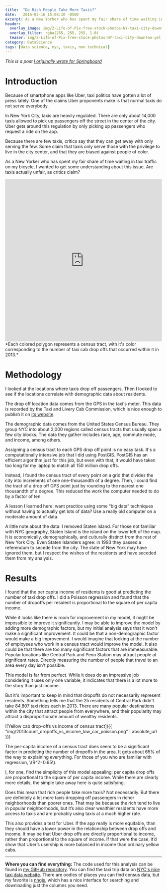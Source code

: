 ```yaml
---
title:  "Do Rich People Take More Taxis?"
date:   2016-03-16 15:08:10 -0500
excerpt: As a New Yorker who has spent my fair share of time waiting in taxi traffic on my bicycle, I wanted to get some understanding about where taxis go and who uses them. Are taxis actually unfair, as critics claim?
header:
  overlay_image: img/2-Life-of-Pix-free-stock-photos-NY-taxi-city-downton-yellow-leeroy.jpg
  overlay_filter: rgba(255, 255, 255, 1.0)
  teaser: img/2-Life-of-Pix-free-stock-photos-NY-taxi-city-downton-yellow-leeroy.jpg
category: DataScience
tags: [data science, nyc, taxis, non technical]
---
```

<script src="https://cdnjs.cloudflare.com/ajax/libs/mathjax/2.7.0/MathJax.js?config=TeX-AMS-MML_HTMLorMML" type="text/javascript"></script>

*This is a post [I originally wrote for Springboard](https://www.springboard.com/blog/do-rich-people-take-more-taxis/)*



# Introduction

Because of smartphone apps like Uber, taxi politics have gotten a lot of press lately. One of the claims Uber proponents make is that normal taxis do not serve everybody.

In New York City, taxis are heavily regulated. There are only about 14,000 taxis allowed to pick up passengers off the street in the center of the city. Uber gets around this regulation by only picking up passengers who request a ride on the app.

Because there are few taxis, critics say that they can get away with only serving the few. Some claim that taxis only serve those with the privilege to live in the city center, and that they are biased against people of color.

As a New Yorker who has spent my fair share of time waiting in taxi traffic on my bicycle, I wanted to get some understanding about this issue. Are taxis actually unfair, as critics claim?

<iframe width="100%" height="520" frameborder="0" src="https://thomasproctor.carto.com/builder/9b07d6aa-3d0c-487e-9dbd-06a0645c890e/embed" allowfullscreen webkitallowfullscreen mozallowfullscreen oallowfullscreen msallowfullscreen></iframe>
*Each colored polygon represents a census tract, with it's color corresponding to the number of taxi cab drop offs that occurred within it in 2013.*

# Methodology

I looked at the locations where taxis drop off passengers. Then I looked to see if the locations correlate with demographic data about residents.

The drop off location data comes from the GPS in the taxi's meter. This data is recorded by the Taxi and Livery Cab Commission, which is nice enough to publish it on [its website][TLC-link].

The demographic data comes from the United States Census Bureau.  They group NYC into about 2,000 regions called census tracts that usually span a few city blocks. The data they gather includes race, age, commute mode, and income, among others.

Assigning a census tract to each GPS drop off point is no easy task. It's a computationally intensive job that I did using PostGIS. PostGIS has an efficient algorithm just for this job, but even with that, it would have taken too long for my laptop to match all 150 million drop offs.

Instead, I found the census tract of every point on a grid that divides the city into increments of one one-thousandth of a degree. Then, I could find the tract of a drop off GPS point just by rounding to the nearest one thousandth of a degree. This reduced the work the computer needed to do by a factor of ten.

A lesson I learned here: want practice using some “big data” techniques without having to actually get lots of data? Use a really old computer on a moderate amount of data.

A little note about the data: I removed Staten Island. For those not familiar with NYC geography, Staten Island is the island on the lower left of the map. It is economically, demographically, and culturally distinct from the rest of New York City. Even Staten Islanders agree: in 1993 they passed a referendum to secede from the city. The state of New York may have ignored them, but I respect the wishes of the residents and have seceded them from my analysis.

# Results

I found that the per capita income of residents is good at predicting the number of taxi drop offs. I did a Poisson regression and found that the number of dropoffs per resident is proportional to the square of per capita income.

While it looks like there is room for improvement in my model, it might be impossible to improve it significantly. I may be able to improve the model by adding more demographic factors, but my initial analysis says that it won't make a significant improvement. It could be that a non-demographic factor would make a big improvement. I would imagine that looking at the number of employees who work in a census tract would improve the model. It also could be that there are too many significant factors that are immeasurable. Popular locations like Central Park and Penn Station may attract people at significant rates. Directly measuring the number of people that travel to an area every day isn't possible.

This model is far from perfect. While it does do an impressive job considering it uses only one variable, it indicates that there is a lot more to the story than just income.

But it's important to keep in mind that dropoffs do not necessarily represent residents. Something tells me that the 25 residents of Central Park didn't take 84,807 taxi rides each in 2013. There are many popular destinations within the city that attract people from everywhere, and their popularity may attract a disproportionate amount of wealthy residents.

![Yellow cab drop-offs vs income of census tract]({{ "img/2013count_dropoffs_vs_income_low_car_poisson.png" | absolute_url }})

The per-capita income of a census tract does seem to be a significant factor in predicting the number of dropoffs in the area. It gets about 65% of the way to explaining everything.  For those of you who are familiar with regression, \\(R^2=0.65\\).

I, for one, find the simplicity of this model appealing: per capita drop offs are proportional to the square of per capita income. While there are clearly more details, the simple take away here is quite satisfying.

Does this mean that rich people take more taxis? Not necessarily. But there are definitely a lot more taxis dropping off passengers in richer neighborhoods than poorer ones. That may be because the rich tend to live in popular neighborhoods, but it’s also clear wealthier residents have more access to taxis and are probably using taxis at a much higher rate.

This also provides a test for Uber. If the app really is more equitable, than they should have a lower power in the relationship between drop offs and income. It may be that Uber drop offs are directly proportional to income, rather than proportional to the square of income. If that were the case, it’d show that Uber’s usership is more balanced in income than ordinary yellow cabs.

---

**Where you can find everything:** The code used for this analysis can be found in [my GitHub repository][GitHub-link]. You can find the taxi trip data on [NYC's nice taxi data website][NYC-taxi-link]. There are oodles of places you can find census data, but my favorite is [nhgis][nhgis-link], which has a nice interface for searching and downloading just the columns you need.


[TLC-link]: http://www.nyc.gov/html/tlc/html/about/trip_record_data.shtml
[GitHub-link]: https://github.com/ThomasProctor/Slide-Rule-Data-Intensive/tree/master/DataStory
[NYC-taxi-link]: http://www.nyc.gov/html/tlc/html/about/trip_record_data.shtml
[nhgis-link]: https://www.nhgis.org/
